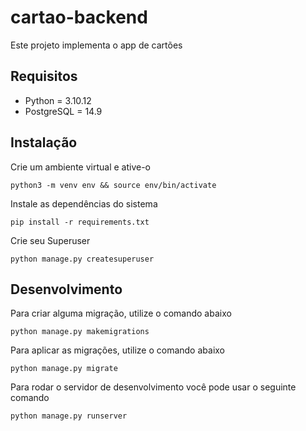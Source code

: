 # cartao-backend

Este projeto implementa o app de cartões

## Requisitos
- Python = 3.10.12
- PostgreSQL = 14.9

## Instalação
Crie um ambiente virtual e ative-o

```shell
python3 -m venv env && source env/bin/activate
```

Instale as dependências do sistema
```shell
pip install -r requirements.txt
```

Crie seu Superuser
```shell
python manage.py createsuperuser
```

## Desenvolvimento

Para criar alguma migração, utilize o comando abaixo
```shell
python manage.py makemigrations
```

Para aplicar as migrações, utilize o comando abaixo
```shell
python manage.py migrate
```

Para rodar o servidor de desenvolvimento você pode usar o seguinte comando
```shell
python manage.py runserver
```


